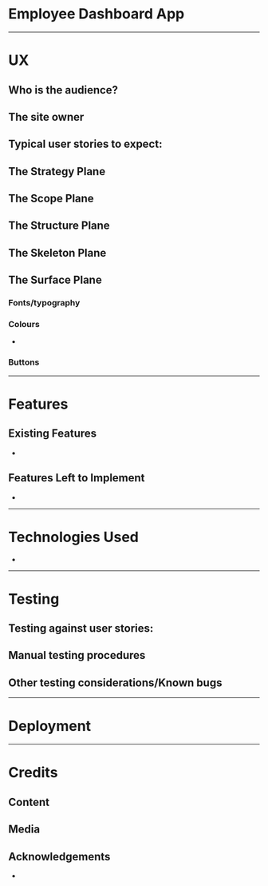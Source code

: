 

# Employee Dashboard App



----

# UX
## Who is the audience?



## The site owner

 

## Typical user stories to expect:



## The Strategy Plane



## The Scope Plane



## The Structure Plane


## The Skeleton Plane



## The Surface Plane 



### Fonts/typography

  

### Colours

*	

### Buttons



----

# Features

## Existing Features

*	

## Features Left to Implement

*   

----

# Technologies Used

*   

----

# Testing

## Testing against user stories:


## Manual testing procedures



## Other testing considerations/Known bugs

----

# Deployment


----

# Credits

## Content


## Media


## Acknowledgements 

* 